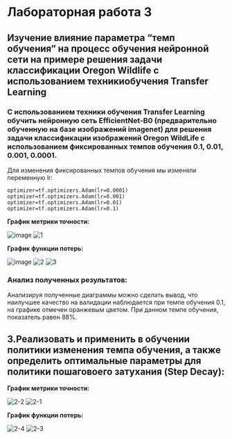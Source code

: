 Лабораторная работа 3
===
Изучение влияние параметра “темп обучения” на процесс обучения нейронной сети на примере решения задачи классификации Oregon Wildlife с использованием техникиобучения Transfer Learning
----
### С использованием техники обучения Transfer Learning обучить нейронную сеть EfficientNet-B0 (предварительно обученную на базе изображений imagenet) для решения задачи классификации изображений Oregon WildLife с использованием фиксированных темпов обучения 0.1, 0.01, 0.001, 0.0001.

Для изменения фиксированных темпов обучения мы изменяли переменную lr:

```
optimizer=tf.optimizers.Adam(lr=0.0001)
optimizer=tf.optimizers.Adam(lr=0.001)
optimizer=tf.optimizers.Adam(lr=0.01)
optimizer=tf.optimizers.Adam(lr=0.1)
``` 
**График метрики точности:**

![image](https://user-images.githubusercontent.com/59210216/111885943-bc01a680-89db-11eb-90bc-4cd6d8ce1185.png)
![1](https://user-images.githubusercontent.com/59210216/111885440-ea31b700-89d8-11eb-8cbc-3bf0020b43aa.jpg)

**График функции потерь:**

![image](https://user-images.githubusercontent.com/59210216/111885967-f703da00-89db-11eb-8298-d80e078f7739.png)
![2](https://user-images.githubusercontent.com/59210216/111885441-ec941100-89d8-11eb-8bf8-84415e43e67b.jpg)
![3](https://user-images.githubusercontent.com/59210216/111885443-ee5dd480-89d8-11eb-94cc-605bb9ebb5ab.jpg)

### Анализ полученных результатов:

Анализируя полученные диаграммы можно сделать вывод, что наилучшее качество на валидации наблюдается при темпе обучения 0.1, на графике отмечен оранжевым цветом. При данном темпе обучения, показатель равен 88%.

3.Реализовать и применить в обучении политики изменения темпа обучения, а также определить оптимальные параметры для политики пошаговоего затухания (Step Decay):
-------

**График метрики точности:**

![2-2](https://user-images.githubusercontent.com/59210216/111902146-f9eae300-8a4c-11eb-8786-f508b5f47beb.jpg)
![2-1](https://user-images.githubusercontent.com/59210216/111902149-fb1c1000-8a4c-11eb-8b12-350ca2ba0b53.jpg)

**График функции потерь:**

![2-4](https://user-images.githubusercontent.com/59210216/111902148-fb1c1000-8a4c-11eb-8503-702281aa47e3.jpg)
![2-3](https://user-images.githubusercontent.com/59210216/111902147-fa837980-8a4c-11eb-8cb0-141fc1a553a3.jpg)

